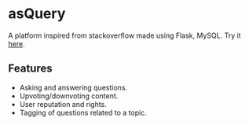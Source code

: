 # asQuery
A platform inspired from stackoverflow made using Flask, MySQL.
Try it [here](https://asquery.herokuapp.com/).

## Features
* Asking and answering questions.  
* Upvoting/downvoting content.
* User reputation and rights.
* Tagging of questions related to a topic. 